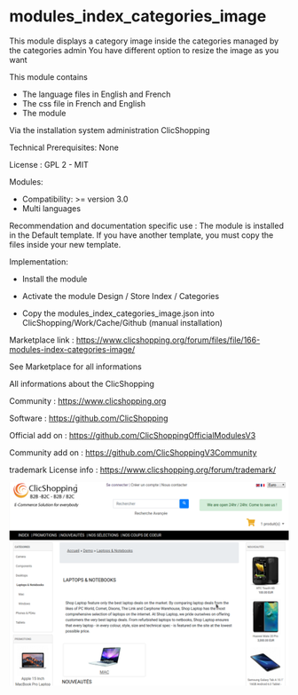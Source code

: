 # modules_index_categories_image

This module displays a category image inside the categories  managed by the categories admin
You have different option to resize the image as you want

This module contains

- The language files in English and French
- The css file in French and English
- The module
  
Via the installation system administration ClicShopping

Technical Prerequisites: None

License : GPL 2 - MIT

Modules:

- Compatibility: >= version 3.0
- Multi languages

Recommendation and documentation specific use :
The module is installed in the Default template.
If you have another template, you must copy the files inside your new template.

Implementation:

- Install the module
- Activate the module Design / Store Index / Categories

- Copy the modules_index_categories_image.json into ClicShopping/Work/Cache/Github (manual installation)

Marketplace link : https://www.clicshopping.org/forum/files/file/166-modules-index-categories-image/

See Marketplace for all informations

All informations about the ClicShopping

Community : https://www.clicshopping.org

Software : https://github.com/ClicShopping

Official add on : https://github.com/ClicShoppingOfficialModulesV3

Community add on : https://github.com/ClicShoppingV3Community

trademark License info : https://www.clicshopping.org/forum/trademark/

![image](https://github.com/ClicShoppingOfficialModulesV3/modules_index_categories_image/blob/master/ModuleInfosJson/image.png)
